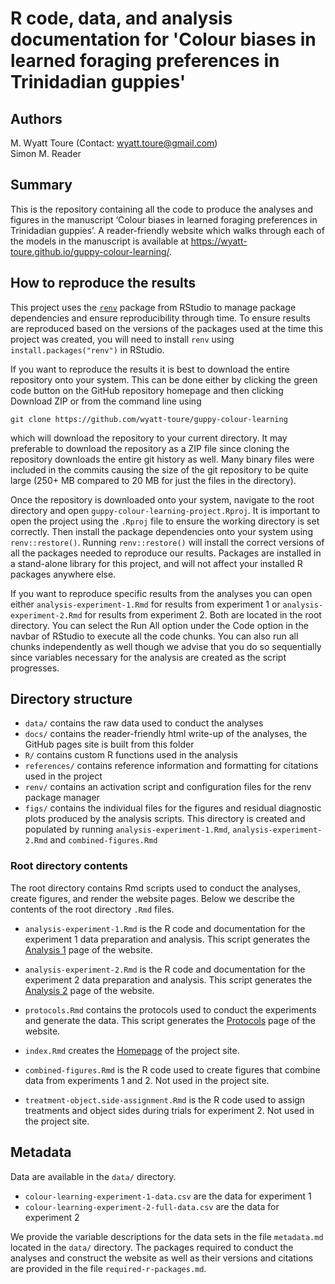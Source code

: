 # R code, data, and analysis documentation for 'Colour biases in learned foraging preferences in Trinidadian guppies'

## Authors

M. Wyatt Toure (Contact: wyatt.toure@gmail.com)\
Simon M. Reader

## Summary

This is the repository containing all the code to produce the analyses and
figures in the manuscript ‘Colour biases in learned foraging preferences in
Trinidadian guppies’. A reader-friendly website which walks through each of the
models in the manuscript is available at
<https://wyatt-toure.github.io/guppy-colour-learning/>. 

## How to reproduce the results

This project uses the
[`renv`](https://rstudio.github.io/renv/articles/renv.html) package from RStudio
to manage package dependencies and ensure reproducibility through time. To
ensure results are reproduced based on the versions of the packages used at the
time this project was created, you will need to install `renv` using
`install.packages("renv")` in RStudio.

If you want to reproduce the results it is best to download the entire
repository onto your system. This can be done either by clicking the green code
button on the GitHub repository homepage and then clicking Download ZIP or from
the command line using

`git clone https://github.com/wyatt-toure/guppy-colour-learning`

which will download the repository to your current directory. It may preferable
to download the repository as a ZIP file since cloning the repository downloads
the entire git history as well. Many binary files were included in the commits
causing the size of the git repository to be quite large (250+ MB compared to 20
MB for just the files in the directory).

Once the repository is downloaded onto your system, navigate to the root
directory and open `guppy-colour-learning-project.Rproj`. It is important to
open the project using the `.Rproj` file to ensure the working directory is set
correctly. Then install the package dependencies onto your system using
`renv::restore()`. Running `renv::restore()` will install the correct versions
of all the packages needed to reproduce our results. Packages are installed in a
stand-alone library for this project, and will not affect your installed R
packages anywhere else.

If you want to reproduce specific results from the analyses you can open either
`analysis-experiment-1.Rmd` for results from experiment 1 or
`analysis-experiment-2.Rmd` for results from experiment 2. Both are located in
the root directory. You can select the Run All option under the Code option in
the navbar of RStudio to execute all the code chunks. You can also run all
chunks independently as well though we advise that you do so sequentially since
variables necessary for the analysis are created as the script progresses.

## Directory structure

  - `data/` contains the raw data used to conduct the analyses
  - `docs/` contains the reader-friendly html write-up of the analyses, the
    GitHub pages site is built from this folder
  - `R/` contains custom R functions used in the analysis
  - `references/` contains reference information and formatting for citations
    used in the project
  - `renv/` contains an activation script and configuration files for the renv
    package manager
  - `figs/` contains the individual files for the figures and residual
    diagnostic plots produced by the analysis scripts. This directory is created
    and populated by running `analysis-experiment-1.Rmd`,
    `analysis-experiment-2.Rmd` and `combined-figures.Rmd`

### Root directory contents

The root directory contains Rmd scripts used to conduct the analyses, create
figures, and render the website pages. Below we describe the contents of the
root directory `.Rmd` files.

  - `analysis-experiment-1.Rmd` is the R code and documentation for the
    experiment 1 data preparation and analysis. This script generates the
    [Analysis 1](https://wyatt-toure.github.io/guppy-colour-learning/analysis-experiment-1.html)
    page of the website.

  - `analysis-experiment-2.Rmd` is the R code and documentation for the
    experiment 2 data preparation and analysis. This script generates the
    [Analysis 2](https://wyatt-toure.github.io/guppy-colour-learning/analysis-experiment-2.html)
    page of the website.

  - `protocols.Rmd` contains the protocols used to conduct the experiments and
    generate the data. This script generates the
    [Protocols](https://wyatt-toure.github.io/guppy-colour-learning/protocols.html)
    page of the website.

  - `index.Rmd` creates the
    [Homepage](https://wyatt-toure.github.io/guppy-colour-learning/index.html)
    of the project site.

  - `combined-figures.Rmd` is the R code used to create figures that combine
    data from experiments 1 and 2. Not used in the project site.

  - `treatment-object.side-assignment.Rmd` is the R code used to assign
    treatments and object sides during trials for experiment 2. Not used in the
    project site.

## Metadata

Data are available in the `data/` directory. 

- `colour-learning-experiment-1-data.csv` are the data for experiment 1
- `colour-learning-experiment-2-full-data.csv` are the data for experiment 2

We provide the variable descriptions for the data sets in the file `metadata.md`
located in the `data/` directory. The packages required to conduct the analyses
and construct the website as well as their versions and citations are provided
in the file `required-r-packages.md`.